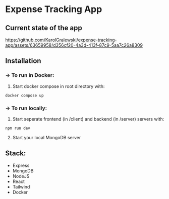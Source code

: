 # Expense Tracking App


## Current state of the app


https://github.com/KarolGralewski/expense-tracking-app/assets/63659958/d356cf20-4a3d-413f-87c9-5aa7c26a8309



## Installation

### -> To run in Docker: 

1. Start docker compose in root directory with:

```
docker compose up
```

### -> To run locally: 

1. Start seperate frontend (in /client) and backend (in /server) servers with:

```
npm run dev
```

2. Start your local MongoDB server




## Stack: 
- Express
- MongoDB
- NodeJS
- React
- Tailwind
- Docker
